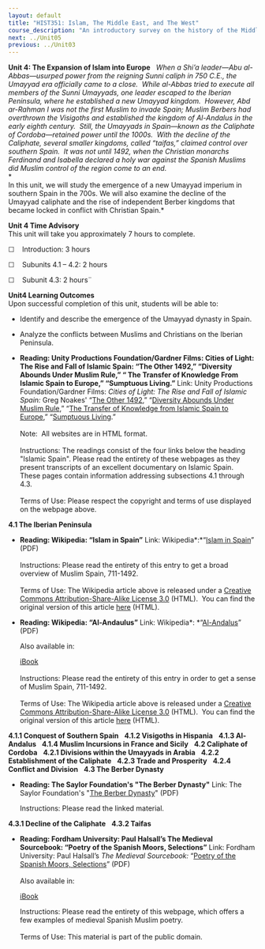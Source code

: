 ```yaml
---
layout: default
title: "HIST351: Islam, The Middle East, and The West"
course_description: "An introductory survey on the history of the Middle East from the rise of Islam in the 7th century to the present, with particular emphasis on the interactions between the Islamic world and the West."
next: ../Unit05
previous: ../Unit03
---
```

**Unit 4: The Expansion of Islam into Europe** <span id="4"></span> 
*When a Shi’a leader—Abu al-Abbas—usurped power from the reigning Sunni
caliph in 750 C.E., the Umayyad era officially came to a close.  While
al-Abbas tried to execute all members of the Sunni Umayyads, one leader
escaped to the Iberian Peninsula, where he established a new Umayyad
kingdom.  However, Abd ar-Rahman I was not the first Muslim to invade
Spain; Muslim Berbers had overthrown the Visigoths and established the
kingdom of Al-Andalus in the early eighth century.  Still, the Umayyads
in Spain—known as the Caliphate of Cordoba—retained power until the
1000s.  With the decline of the Caliphate, several smaller kingdoms,
called “taifas,” claimed control over southern Spain.  It was not until
1492, when the Christian monarchs Ferdinand and Isabella declared a holy
war against the Spanish Muslims did Muslim control of the region come to
an end.*  
 *             
 In this unit, we will study the emergence of a new Umayyad imperium in
southern Spain in the 700s. We will also examine the decline of the
Umayyad caliphate and the rise of independent Berber kingdoms that
became locked in conflict with Christian Spain.*

**Unit 4 Time Advisory**  
This unit will take you approximately 7 hours to complete.  
  
☐    Introduction: 3 hours

☐    Subunits 4.1 – 4.2: 2 hours

☐    Subunit 4.3: 2 hours¨

**Unit4 Learning Outcomes**  
Upon successful completion of this unit, students will be able to:  
  
-   Identify and describe the emergence of the Umayyad dynasty in Spain.
-   Analyze the conflicts between Muslims and Christians on the Iberian
    Peninsula.

-   **Reading: Unity Productions Foundation/Gardner Films: Cities of
    Light: The Rise and Fall of Islamic Spain: “The Other 1492,”
    “Diversity Abounds Under Muslim Rule,” “ The Transfer of Knowledge
    From Islamic Spain to Europe,” “Sumptuous Living.”**
    Link: Unity Productions Foundation/Gardner Films: *Cities of Light:
    The Rise and Fall of Islamic Spain:* Greg Noakes' “[The Other
    1492](http://www.islamicspain.tv/Islamic-Spain/the_other_1492.htm),”
    “[Diversity Abounds Under Muslim
    Rule](http://www.islamicspain.tv/Islamic-Spain/diversity_abounds_under_muslim_rule.htm),”
    “[The Transfer of Knowledge from Islamic Spain to
    Europe](http://www.islamicspain.tv/Islamic-Spain/the_transfer_of_knowledge_from_islamic_spain_to_europe.htm),”
    “[Sumptuous
    Living](http://www.islamicspain.tv/Islamic-Spain/sumptuous_living).”  
        
     Note:  All websites are in HTML format.  
        
     Instructions: The readings consist of the four links below the
    heading "Islamic Spain". Please read the entirety of these webpages
    as they present transcripts of an excellent documentary on Islamic
    Spain.  These pages contain information addressing subsections 4.1
    through 4.3.  
        
     Terms of Use: Please respect the copyright and terms of use
    displayed on the webpage above.

**4.1 The Iberian Peninsula** <span id="4.1"></span> 
-   **Reading: Wikipedia: “Islam in Spain”**
    Link: Wikipedia*:*“[Islam in
    Spain](http://www.saylor.org/site/wp-content/uploads/2011/08/HIST351-4.1-Islam-in-Spain.pdf)”
    (PDF)  
        
     Instructions: Please read the entirety of this entry to get a broad
    overview of Muslim Spain, 711-1492.  
        
     Terms of Use: The Wikipedia article above is released under a
    [Creative Commons Attribution-Share-Alike License
    3.0](http://creativecommons.org/licenses/by-sa/3.0/) (HTML).  You
    can find the original version of this article
    [here](http://en.wikipedia.org/wiki/Islam_in_Spain) (HTML).

-   **Reading: Wikipedia: “Al-Andaulus”**
    Link:
    Wikipedia*: *“[Al-Andalus](http://www.saylor.org/site/wp-content/uploads/2011/08/HIST351-4.1-Al-Andalus.pdf)”
    (PDF)  
      
     Also available in:  

    [iBook](http://www.saylor.org/site/wp-content/uploads/2011/08/HIST351-4.1-Al-Andalus-Wikipedia.epub)  
        
     Instructions: Please read the entirety of this entry in order to
    get a sense of Muslim Spain, 711-1492.  
        
     Terms of Use: The Wikipedia article above is released under a
    [Creative Commons Attribution-Share-Alike License
    3.0](http://creativecommons.org/licenses/by-sa/3.0/) (HTML).  You
    can find the original version of this article
    [here](http://en.wikipedia.org/wiki/Al-Andalus) (HTML).

**4.1.1 Conquest of Southern Spain** <span id="4.1.1"></span> 
**4.1.2 Visigoths in Hispania** <span id="4.1.2"></span> 
**4.1.3 Al-Andalus** <span id="4.1.3"></span> 
**4.1.4 Muslim Incursions in France and Sicily** <span
id="4.1.4"></span> 
**4.2 Caliphate of Cordoba** <span id="4.2"></span> 
**4.2.1 Divisions within the Umayyads in Arabia** <span
id="4.2.1"></span> 
**4.2.2 Establishment of the Caliphate** <span id="4.2.2"></span> 
**4.2.3 Trade and Prosperity** <span id="4.2.3"></span> 
**4.2.4 Conflict and Division** <span id="4.2.4"></span> 
**4.3 The Berber Dynasty** <span id="4.3"></span> 
-   **Reading: The Saylor Foundation's "The Berber Dynasty"**
    Link: The Saylor Foundation's "[The Berber
    Dynasty](http://www.saylor.org/site/wp-content/uploads/2011/06/HIST351-The-Berber-Dynasty.pdf)"
    (PDF)  
      
     Instructions: Please read the linked material.

**4.3.1 Decline of the Caliphate** <span id="4.3.1"></span> 
**4.3.2 Taifas** <span id="4.3.2"></span> 
-   **Reading: Fordham University: Paul Halsall’s The Medieval
    Sourcebook: “Poetry of the Spanish Moors, Selections”**
    Link: Fordham University: Paul Halsall’s *The Medieval Sourcebook:*
    “[Poetry of the Spanish Moors,
    Selections](http://www.saylor.org/site/wp-content/uploads/2011/08/HIST351-4.3.2-Poetry-of-the-Spanish-Moor-Wikipedia.pdf)”
    (PDF)  
        
     Also available in:  

    [iBook](http://www.saylor.org/site/wp-content/uploads/2011/08/HIST351-4.3.2-Poetry-of-the-Spanish-Moor-Author.epub)  
      
     Instructions: Please read the entirety of this webpage, which
    offers a few examples of medieval Spanish Muslim poetry.   
        
     Terms of Use: This material is part of the public domain.  


